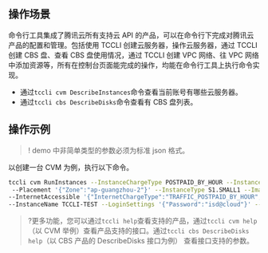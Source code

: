 

## 操作场景

命令行工具集成了腾讯云所有支持云 API 的产品，可以在命令行下完成对腾讯云产品的配置和管理。包括使用 TCCLI 创建云服务器，操作云服务器，通过 TCCLI 创建 CBS 盘、查看 CBS 盘使用情况，通过 TCCLI 创建 VPC 网络、往 VPC 网络中添加资源等，所有在控制台页面能完成的操作，均能在命令行工具上执行命令实现。
- 通过`tccli cvm DescribeInstances`命令查看当前账号有哪些云服务器。
- 通过`tccli cbs DescribeDisks`命令查看有 CBS 盘列表。

## 操作示例
>! demo 中非简单类型的参数必须为标准 json 格式。

以创建一台 CVM 为例，执行以下命令。
```bash
tccli cvm RunInstances --InstanceChargeType POSTPAID_BY_HOUR --InstanceChargePrepaid '{"Period":1,"RenewFlag":"DISABLE_NOTIFY_AND_MANUAL_RENEW"}'
 --Placement '{"Zone":"ap-guangzhou-2"}' --InstanceType S1.SMALL1 --ImageId img-8toqc6s3 --SystemDisk '{"DiskType":"CLOUD_BASIC", "DiskSize":50}'
--InternetAccessible '{"InternetChargeType":"TRAFFIC_POSTPAID_BY_HOUR","InternetMaxBandwidthOut":10,"PublicIpAssigned":true}' --InstanceCount 1
--InstanceName TCCLI-TEST --LoginSettings '{"Password":"isd@cloud"}' --SecurityGroupIds '["sg-0rszg2vb"]' --HostName TCCLI-HOST-NAME1
```
>?更多功能，您可以通过`tccli help`查看支持的产品，通过`tccli cvm help`（以 CVM 举例）查看产品支持的接口。通过`tccli cbs DescribeDisks help`（以 CBS 产品的 DescribeDisks 接口为例） 查看接口支持的参数。
